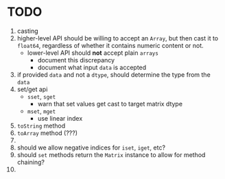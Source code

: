TODO
====

1. casting
2. higher-level API should be willing to accept an `Array`, but then cast it to `float64`, regardless of whether it contains numeric content or not.
	- lower-level API should __not__ accept plain `arrays`
		-	document this discrepancy
		-	document what input `data` is accepted 
3. if provided `data` and not a `dtype`, should determine the type from the `data`
4. set/get api
	-	`sset`, `sget`
		-	warn that set values get cast to target matrix dtype
	-	`mset`, `mget`
		-	use linear index
5. `toString` method
6. `toArray` method (???)
7. 
8. should we allow negative indices for `iset`, `iget`, etc?
9. should `set` methods return the `Matrix` instance to allow for method chaining?
10. 

